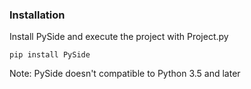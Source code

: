 ### Installation

Install PySide and execute the project with Project.py

```
pip install PySide
```

Note: PySide doesn't compatible to Python 3.5 and later

